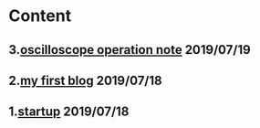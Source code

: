 <link href="favicon.ico" rel="SHORTCUT ICON" />

# Content

## 3.[oscilloscope operation note](/_posts/20190719scopetrigger) 2019/07/19
## 2.[my first blog](_posts/20190718myfirstpage) 2019/07/18
## 1.[startup](/20190718startup) 2019/07/18
